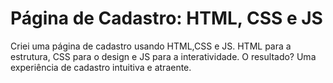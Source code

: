 
# Página de Cadastro: HTML, CSS e JS

Criei uma página de cadastro usando HTML,CSS e JS. HTML para a estrutura, CSS para o design e JS para a interatividade. O resultado? Uma experiência de cadastro intuitiva e atraente.
